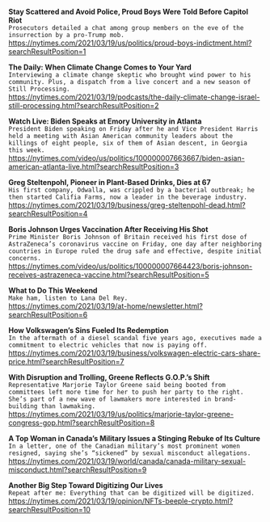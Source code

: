 **Stay Scattered and Avoid Police, Proud Boys Were Told Before Capitol Riot**\
`Prosecutors detailed a chat among group members on the eve of the insurrection by a pro-Trump mob.`\
https://nytimes.com/2021/03/19/us/politics/proud-boys-indictment.html?searchResultPosition=1

**The Daily: When Climate Change Comes to Your Yard**\
`Interviewing a climate change skeptic who brought wind power to his community. Plus, a dispatch from a live concert and a new season of Still Processing.`\
https://nytimes.com/2021/03/19/podcasts/the-daily-climate-change-israel-still-processing.html?searchResultPosition=2

**Watch Live: Biden Speaks at Emory University in Atlanta**\
`President Biden speaking on Friday after he and Vice President Harris held a meeting with Asian American community leaders about the killings of eight people, six of them of Asian descent, in Georgia this week.`\
https://nytimes.com/video/us/politics/100000007663667/biden-asian-american-atlanta-live.html?searchResultPosition=3

**Greg Steltenpohl, Pioneer in Plant-Based Drinks, Dies at 67**\
`His first company, Odwalla, was crippled by a bacterial outbreak; he then started Califia Farms, now a leader in the beverage industry.`\
https://nytimes.com/2021/03/19/business/greg-steltenpohl-dead.html?searchResultPosition=4

**Boris Johnson Urges Vaccination After Receiving His Shot**\
`Prime Minister Boris Johnson of Britain received his first dose of AstraZeneca’s coronavirus vaccine on Friday, one day after neighboring countries in Europe ruled the drug safe and effective, despite initial concerns.`\
https://nytimes.com/video/us/politics/100000007664423/boris-johnson-receives-astrazeneca-vaccine.html?searchResultPosition=5

**What to Do This Weekend**\
`Make ham, listen to Lana Del Rey.`\
https://nytimes.com/2021/03/19/at-home/newsletter.html?searchResultPosition=6

**How Volkswagen’s Sins Fueled Its Redemption**\
`In the aftermath of a diesel scandal five years ago, executives made a commitment to electric vehicles that now is paying off.`\
https://nytimes.com/2021/03/19/business/volkswagen-electric-cars-share-price.html?searchResultPosition=7

**With Disruption and Trolling, Greene Reflects G.O.P.’s Shift**\
`Representative Marjorie Taylor Greene said being booted from committees left more time for her to push her party to the right. She’s part of a new wave of lawmakers more interested in brand-building than lawmaking.`\
https://nytimes.com/2021/03/19/us/politics/marjorie-taylor-greene-congress-gop.html?searchResultPosition=8

**A Top Woman in Canada’s Military Issues a Stinging Rebuke of Its Culture**\
`In a letter, one of the Canadian military’s most prominent women resigned, saying she’s “sickened” by sexual misconduct allegations.`\
https://nytimes.com/2021/03/19/world/canada/canada-military-sexual-misconduct.html?searchResultPosition=9

**Another Big Step Toward Digitizing Our Lives**\
`Repeat after me: Everything that can be digitized will be digitized.`\
https://nytimes.com/2021/03/19/opinion/NFTs-beeple-crypto.html?searchResultPosition=10

